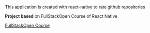 This application is created with react-native to rate github repositories

**Project based** on FullStackOpen Course of React Native

[FullStackOpen Course](https://github.com/fullstack-hy2020/fullstack-hy2020.github.io/tree/source)
